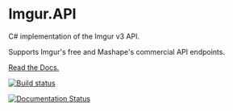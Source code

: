 # Imgur.API
C# implementation of the Imgur v3 API.

Supports Imgur's free and Mashape's commercial API endpoints.

[Read the Docs.](http://imgurapi.readthedocs.org/en/latest/)

[![Build status](https://ci.appveyor.com/api/projects/status/mc9e8obnwqync0ub?svg=true)](https://ci.appveyor.com/project/DamienDennehy/imgur-api)

[![Documentation Status](https://readthedocs.org/projects/imgurapi/badge/?version=latest)](https://readthedocs.org/projects/imgurapi/?badge=latest)
